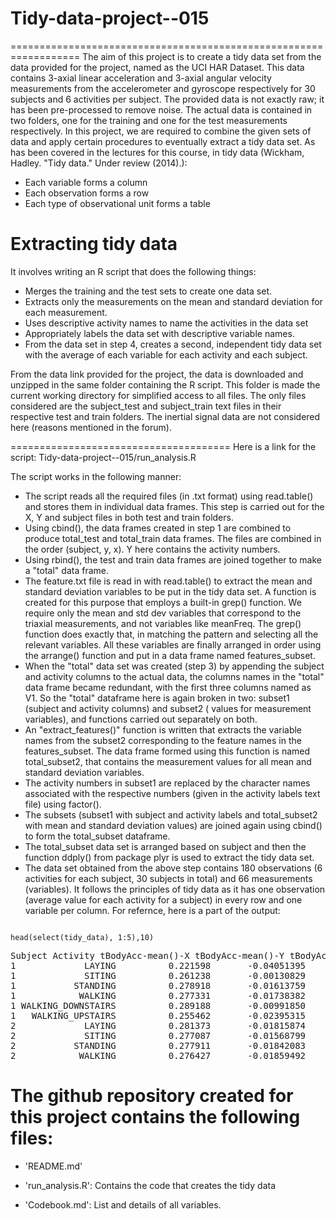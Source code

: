 # Tidy-data-project--015
==================================================================
The aim of this project is to create a tidy data set from the data provided for the project, named as the UCI HAR Dataset. This data contains 3-axial linear acceleration and 3-axial angular velocity measurements from the accelerometer and gyroscope respectively for 30 subjects and 6 activities per subject. The provided data is not exactly raw; it has been pre-processed to remove noise. The actual data is contained in two folders, one for the training and one for the test measurements respectively.
In this project, we are required to combine the given sets of data and apply certain procedures to eventually extract a tidy data set. As has been covered in the lectures for this course, in tidy data (Wickham, Hadley. "Tidy data." Under review (2014).):
* Each variable forms a column
* Each observation forms a row
* Each type of observational unit forms a table
 
 Extracting tidy data
==================================================================
It involves writing an R script that does the following things:
* Merges the training and the test sets to create one data set.
* Extracts only the measurements on the mean and standard deviation for each measurement. 
* Uses descriptive activity names to name the activities in the data set
* Appropriately labels the data set with descriptive variable names. 
* From the data set in step 4, creates a second, independent tidy data set with the average of each variable for each activity and each subject.


From the data link provided for the project, the data is downloaded and unzipped in the same folder containing the R script. This folder is made the current working directory for simplified access to all files. The only files considered are the subject_test and subject_train text files in their respective test and train folders. The inertial signal data are not considered here (reasons mentioned in the forum).


======================================
Here is a link for the script: 
Tidy-data-project--015/run_analysis.R

The script works in the following manner:

* The script reads all the required files (in .txt format) using read.table() and stores them in individual data frames. This step is carried out for the X, Y and subject files in both test and train folders. 
* Using cbind(), the data frames created in step 1 are combined to produce total_test and total_train data frames. The files are combined in the order (subject, y, x). Y here contains the activity numbers.
* Using rbind(), the test and train data frames are joined together to make a "total" data frame.
* The feature.txt file is read in with read.table() to extract the mean and standard deviation variables to be put in the tidy data set. A function is created for this purpose that employs a built-in grep() function. We require only the mean and std dev variables that correspond to the triaxial measurements, and not variables like meanFreq. The grep() function does exactly that, in matching the pattern and selecting all the relevant variables. All these variables are finally arranged in order using the arrange() function and put in a data frame named features_subset.
* When the "total" data set was created (step 3) by appending the subject and activity columns to the actual data, the columns names in the "total" data frame became redundant, with the first three columns named as V1. So the "total" dataframe here is again broken in two: subset1 (subject and activity columns) and subset2 ( values for measurement variables), and functions carried out separately on both.
* An "extract_features()" function is written that extracts the variable names from the subset2 corresponding to the feature names in the features_subset. The data frame formed using this function is named total_subset2, that contains the measurement values for all mean and standard deviation variables.
* The activity numbers in subset1 are replaced by the character names associated with the respective numbers (given in the activity labels text file) using factor().
* The subsets (subset1 with subject and activity labels and total_subset2 with mean and standard deviation values) are joined again using cbind() to form the total_subset dataframe.
* The total_subset data set is arranged based on subject and then the function ddply() from package plyr is used to extract the tidy data set.
* The data set obtained from the above step contains 180 observations (6 activities for each subject, 30 subjects in total) and 66 measurements (variables). It follows the principles of tidy data as it has one observation (average value for each activity for a subject) in every row and one variable per column. For refernce, here is a part of the output:
<code>
head(select(tidy_data), 1:5),10)
</code>
<pre>
Subject Activity tBodyAcc-mean()-X tBodyAcc-mean()-Y tBodyAcc-mean()-Z
1             LAYING          0.221598       -0.04051395         -0.113204
1             SITING          0.261238       -0.00130829         -0.104544
1           STANDING          0.278918       -0.01613759         -0.110602
1            WALKING          0.277331       -0.01738382         -0.111148
1 WALKING_DOWNSTAIRS          0.289188       -0.00991850         -0.107566
1   WALKING_UPSTAIRS          0.255462       -0.02395315         -0.097302
2             LAYING          0.281373       -0.01815874         -0.107246
2             SITING          0.277087       -0.01568799         -0.109218
2           STANDING          0.277911       -0.01842083         -0.105909
2            WALKING          0.276427       -0.01859492         -0.105500
</pre>

The github repository created for this project contains the following files:
=========================================

- 'README.md'

- 'run_analysis.R': Contains the code that creates the tidy data

- 'Codebook.md': List and details of all variables.

